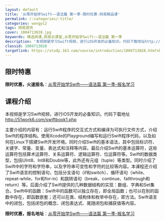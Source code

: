 ```yaml
---
layout: default
title: '从零开始学Swift——语法篇 第一季-限时优惠-网易精品课'
permalink: /:categories/:title/
categories: wangyi2
tags: 网易提供
cover: 1004713028.jpg
keywords: 精选网课,网易云课堂,从零开始学Swift——语法篇 第一季
description: '本视频是学习Swift视频，进行iOS开发的必备知识。代码下载地址http://51work6.com/swiftboo'
classid: 1004713028
targetlink: https://study.163.com/course/introduction/1004713028.htm?share=1&shareId=1025206652&utm_campaign=share&utm_medium=iphoneShare&utm_source=&utm_u=1025206652
---
```


## 限时特惠

**限时优惠，火速报名**：[从零开始学Swift——语法篇 第一季-报名学习](https://study.163.com/course/introduction/1004713028.htm?share=1&shareId=1025206652&utm_campaign=share&utm_medium=iphoneShare&utm_source=&utm_u=1025206652)

## 课程介绍

本视频是学习Swift视频，进行iOS开发的必备知识。代码下载地址 http://51work6.com/swiftbook1.php

主要介绍的内容有：运行Swift程序的交互式方式和编译为可执行文件方式，介绍Swift的程序结构。使用Xcode的Playground编写和运行Swift程序代码，以及如何在Linux下搭建Swift开发环境。同时介绍Swift的基本语法，其中包括标识符、关键字、常量、变量、表达式和注释等内容。最后介绍Swift的基本运算符，这些运算符包括算术运算符、关系运算符、逻辑运算符、位运算符等。Swift的数据类型，包括UInt8、Int8和Double等，此外还有元组（tuple）等类型。同时介绍了Swift中的字符和字符串，以及字符串可变性和字符的比较等内容。本课程还介绍了Swift语言的控制语句，包括分支语句（if和switch）、循环语句（while、repeat-while、for和for-in）和跳转语句（break、continue、fallthrough和return）等。后面介绍了Swift提供的几种数据结构的实现：数组、字典和Set集合。Swift中的函数：Swift中的函数可以独立存在，即全局函数；也可以在别的函数中存在，即函数嵌套；还可以在类、结构体和枚举中存在，即方法。Swift语言中的闭包，包括闭包的概念、闭包表达式、尾随闭包和捕获值等内容。

**限时优惠，报名地址**：[从零开始学Swift——语法篇 第一季-报名学习](https://study.163.com/course/introduction/1004713028.htm?share=1&shareId=1025206652&utm_campaign=share&utm_medium=iphoneShare&utm_source=&utm_u=1025206652)

